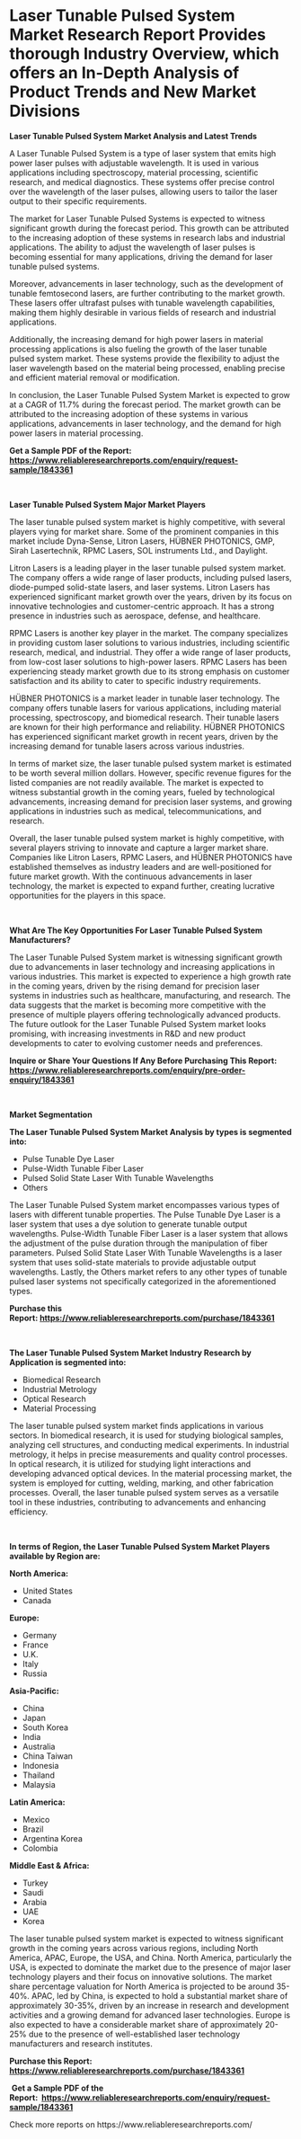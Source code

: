 <p><h1>Laser Tunable Pulsed System Market Research Report Provides thorough Industry Overview, which offers an In-Depth Analysis of Product Trends and New Market Divisions</h1></p><p><strong>Laser Tunable Pulsed System Market Analysis and Latest Trends</strong></p>
<p><p>A Laser Tunable Pulsed System is a type of laser system that emits high power laser pulses with adjustable wavelength. It is used in various applications including spectroscopy, material processing, scientific research, and medical diagnostics. These systems offer precise control over the wavelength of the laser pulses, allowing users to tailor the laser output to their specific requirements.</p><p>The market for Laser Tunable Pulsed Systems is expected to witness significant growth during the forecast period. This growth can be attributed to the increasing adoption of these systems in research labs and industrial applications. The ability to adjust the wavelength of laser pulses is becoming essential for many applications, driving the demand for laser tunable pulsed systems.</p><p>Moreover, advancements in laser technology, such as the development of tunable femtosecond lasers, are further contributing to the market growth. These lasers offer ultrafast pulses with tunable wavelength capabilities, making them highly desirable in various fields of research and industrial applications.</p><p>Additionally, the increasing demand for high power lasers in material processing applications is also fueling the growth of the laser tunable pulsed system market. These systems provide the flexibility to adjust the laser wavelength based on the material being processed, enabling precise and efficient material removal or modification.</p><p>In conclusion, the Laser Tunable Pulsed System Market is expected to grow at a CAGR of 11.7% during the forecast period. The market growth can be attributed to the increasing adoption of these systems in various applications, advancements in laser technology, and the demand for high power lasers in material processing.</p></p>
<p><strong>Get a Sample PDF of the Report:&nbsp; <a href="https://www.reliableresearchreports.com/enquiry/request-sample/1843361">https://www.reliableresearchreports.com/enquiry/request-sample/1843361</a></strong></p>
<p>&nbsp;</p>
<p><strong>Laser Tunable Pulsed System Major Market Players</strong></p>
<p><p>The laser tunable pulsed system market is highly competitive, with several players vying for market share. Some of the prominent companies in this market include Dyna-Sense, Litron Lasers, HÜBNER PHOTONICS, GMP, Sirah Lasertechnik, RPMC Lasers, SOL instruments Ltd., and Daylight.</p><p>Litron Lasers is a leading player in the laser tunable pulsed system market. The company offers a wide range of laser products, including pulsed lasers, diode-pumped solid-state lasers, and laser systems. Litron Lasers has experienced significant market growth over the years, driven by its focus on innovative technologies and customer-centric approach. It has a strong presence in industries such as aerospace, defense, and healthcare.</p><p>RPMC Lasers is another key player in the market. The company specializes in providing custom laser solutions to various industries, including scientific research, medical, and industrial. They offer a wide range of laser products, from low-cost laser solutions to high-power lasers. RPMC Lasers has been experiencing steady market growth due to its strong emphasis on customer satisfaction and its ability to cater to specific industry requirements.</p><p>HÜBNER PHOTONICS is a market leader in tunable laser technology. The company offers tunable lasers for various applications, including material processing, spectroscopy, and biomedical research. Their tunable lasers are known for their high performance and reliability. HÜBNER PHOTONICS has experienced significant market growth in recent years, driven by the increasing demand for tunable lasers across various industries.</p><p>In terms of market size, the laser tunable pulsed system market is estimated to be worth several million dollars. However, specific revenue figures for the listed companies are not readily available. The market is expected to witness substantial growth in the coming years, fueled by technological advancements, increasing demand for precision laser systems, and growing applications in industries such as medical, telecommunications, and research.</p><p>Overall, the laser tunable pulsed system market is highly competitive, with several players striving to innovate and capture a larger market share. Companies like Litron Lasers, RPMC Lasers, and HÜBNER PHOTONICS have established themselves as industry leaders and are well-positioned for future market growth. With the continuous advancements in laser technology, the market is expected to expand further, creating lucrative opportunities for the players in this space.</p></p>
<p>&nbsp;</p>
<p><strong>What Are The Key Opportunities For Laser Tunable Pulsed System Manufacturers?</strong></p>
<p><p>The Laser Tunable Pulsed System market is witnessing significant growth due to advancements in laser technology and increasing applications in various industries. This market is expected to experience a high growth rate in the coming years, driven by the rising demand for precision laser systems in industries such as healthcare, manufacturing, and research. The data suggests that the market is becoming more competitive with the presence of multiple players offering technologically advanced products. The future outlook for the Laser Tunable Pulsed System market looks promising, with increasing investments in R&D and new product developments to cater to evolving customer needs and preferences.</p></p>
<p><strong>Inquire or Share Your Questions If Any Before Purchasing This Report: <a href="https://www.reliableresearchreports.com/enquiry/pre-order-enquiry/1843361">https://www.reliableresearchreports.com/enquiry/pre-order-enquiry/1843361</a></strong></p>
<p>&nbsp;</p>
<p><strong>Market Segmentation</strong></p>
<p><strong>The Laser Tunable Pulsed System Market Analysis by types is segmented into:</strong></p>
<p><ul><li>Pulse Tunable Dye Laser</li><li>Pulse-Width Tunable Fiber Laser</li><li>Pulsed Solid State Laser With Tunable Wavelengths</li><li>Others</li></ul></p>
<p><p>The Laser Tunable Pulsed System market encompasses various types of lasers with different tunable properties. The Pulse Tunable Dye Laser is a laser system that uses a dye solution to generate tunable output wavelengths. Pulse-Width Tunable Fiber Laser is a laser system that allows the adjustment of the pulse duration through the manipulation of fiber parameters. Pulsed Solid State Laser With Tunable Wavelengths is a laser system that uses solid-state materials to provide adjustable output wavelengths. Lastly, the Others market refers to any other types of tunable pulsed laser systems not specifically categorized in the aforementioned types.</p></p>
<p><strong>Purchase this Report:&nbsp;<a href="https://www.reliableresearchreports.com/purchase/1843361">https://www.reliableresearchreports.com/purchase/1843361</a></strong></p>
<p>&nbsp;</p>
<p><strong>The Laser Tunable Pulsed System Market Industry Research by Application is segmented into:</strong></p>
<p><ul><li>Biomedical Research</li><li>Industrial Metrology</li><li>Optical Research</li><li>Material Processing</li></ul></p>
<p><p>The laser tunable pulsed system market finds applications in various sectors. In biomedical research, it is used for studying biological samples, analyzing cell structures, and conducting medical experiments. In industrial metrology, it helps in precise measurements and quality control processes. In optical research, it is utilized for studying light interactions and developing advanced optical devices. In the material processing market, the system is employed for cutting, welding, marking, and other fabrication processes. Overall, the laser tunable pulsed system serves as a versatile tool in these industries, contributing to advancements and enhancing efficiency.</p></p>
<p>&nbsp;</p>
<p><strong>In terms of Region, the Laser Tunable Pulsed System Market Players available by Region are:</strong></p>
<p>
    <p> <strong> North America: </strong>
        <ul>
            <li>United States</li>
            <li>Canada</li>
        </ul>
        </p> 
    <p> <strong> Europe: </strong>
        <ul>
            <li>Germany</li>
            <li>France</li>
            <li>U.K.</li>
            <li>Italy</li>
            <li>Russia</li>
        </ul>
        </p> 
    <p> <strong> Asia-Pacific: </strong>
        <ul>
            <li>China</li>
            <li>Japan</li>
            <li>South Korea</li>
            <li>India</li>
            <li>Australia</li>
            <li>China Taiwan</li>
            <li>Indonesia</li>
            <li>Thailand</li>
            <li>Malaysia</li>
        </ul>
        </p> 
    <p> <strong> Latin America: </strong>
        <ul>
            <li>Mexico</li>
            <li>Brazil</li>
            <li>Argentina Korea</li>
            <li>Colombia</li>
        </ul>
        </p> 
    <p> <strong> Middle East & Africa: </strong>
        <ul>
            <li>Turkey</li>
            <li>Saudi</li>
            <li>Arabia</li>
            <li>UAE</li>
            <li>Korea</li>
        </ul>
    </p>
    </p>
<p><p>The laser tunable pulsed system market is expected to witness significant growth in the coming years across various regions, including North America, APAC, Europe, the USA, and China. North America, particularly the USA, is expected to dominate the market due to the presence of major laser technology players and their focus on innovative solutions. The market share percentage valuation for North America is projected to be around 35-40%. APAC, led by China, is expected to hold a substantial market share of approximately 30-35%, driven by an increase in research and development activities and a growing demand for advanced laser technologies. Europe is also expected to have a considerable market share of approximately 20-25% due to the presence of well-established laser technology manufacturers and research institutes.</p></p>
<p><strong>Purchase this Report: <a href="https://www.reliableresearchreports.com/purchase/1843361">https://www.reliableresearchreports.com/purchase/1843361</a></strong></p>
<p>&nbsp;<strong>Get a Sample PDF of the Report:&nbsp;&nbsp;<a href="https://www.reliableresearchreports.com/enquiry/request-sample/1843361">https://www.reliableresearchreports.com/enquiry/request-sample/1843361</a></strong></p>
<p><strong></strong></p>
<p>Check more reports on https://www.reliableresearchreports.com/</p>